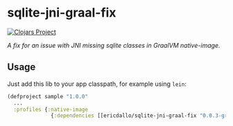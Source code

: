# sqlite-jni-graal-fix

[![Clojars Project](https://img.shields.io/clojars/v/ericdallo/sqlite-jni-graal-fix.svg)](https://clojars.org/ericdallo/sqlite-jni-graal-fix)

_A fix for an issue with JNI missing sqlite classes in GraalVM native-image._

## Usage

Just add this lib to your app classpath, for example using `lein`:

```clojure
(defproject sample "1.0.0"
  ...
  :profiles {:native-image 
              {:dependencies [[ericdallo/sqlite-jni-graal-fix "0.0.3-graalvm-21.1.0"]]}})
```
